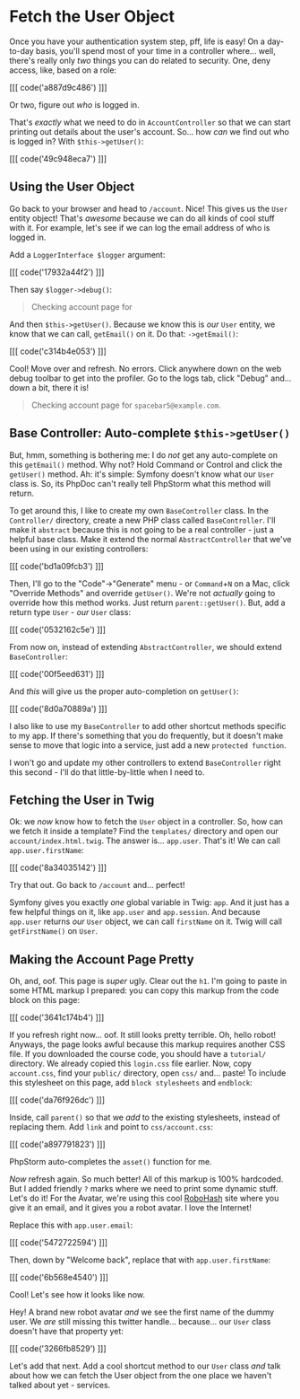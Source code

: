 # Fetch the User Object

Once you have your authentication system step, pff, life is easy! On a day-to-day
basis, you'll spend most of your time in a controller where... well, there's really
only *two* things you can do related to security. One, deny access, like, based on
a role:

[[[ code('a887d9c486') ]]]

Or two, figure out *who* is logged in.

That's *exactly* what we need to do in `AccountController` so that we can start
printing out details about the user's account. So... how *can* we find out who is
logged in? With `$this->getUser()`:

[[[ code('49c948eca7') ]]]

## Using the User Object

Go back to your browser and head to `/account`. Nice! This gives us the `User`
entity object! That's *awesome* because we can do all kinds of cool stuff with it.
For example, let's see if we can log the email address of who is logged in.

Add a `LoggerInterface $logger` argument:

[[[ code('17932a44f2') ]]]

Then say `$logger->debug()`:

> Checking account page for

And then `$this->getUser()`. Because we know this is *our* `User` entity, we know
that we can call, `getEmail()` on it. Do that: `->getEmail()`:

[[[ code('c314b4e053') ]]]

Cool! Move over and refresh. No errors. Click anywhere down on the web debug
toolbar to get into the profiler. Go to the logs tab, click "Debug" and... down a
bit, there it is!

> Checking account page for `spacebar5@example.com`.

## Base Controller: Auto-complete `$this->getUser()`

But, hmm, something is bothering me: I do *not* get any auto-complete on this
`getEmail()` method. Why not? Hold Command or Control and click the `getUser()`
method. Ah: it's simple: Symfony doesn't know what our `User` class is. So, its
PhpDoc can't really tell PhpStorm what this method will return.

To get around this, I like to create my own `BaseController` class. In the
`Controller/` directory, create a new PHP class called `BaseController`. I'll make
it `abstract` because this is not going to be a real controller - just a helpful
base class. Make it extend the normal `AbstractController` that we've been using
in our existing controllers:

[[[ code('bd1a09fcb3') ]]]

Then, I'll go to the "Code"->"Generate" menu - or `Command`+`N` on a Mac, click "Override
Methods" and override  `getUser()`. We're not *actually* going to override how this
method works. Just return `parent::getUser()`. But, add a return type `User` - *our*
`User` class:

[[[ code('0532162c5e') ]]]

From now on, instead of extending `AbstractController`, we should extend `BaseController`:

[[[ code('00f5eed631') ]]]

And *this* will give us the proper auto-completion on `getUser()`:

[[[ code('8d0a70889a') ]]]

I also like to use my `BaseController` to add other shortcut methods specific
to my app. If there's something that you do frequently, but it doesn't make sense
to move that logic into a service, just add a new `protected function`.

I won't go and update my other controllers to extend `BaseController` right this
second - I'll do that little-by-little when I need to.

## Fetching the User in Twig

Ok: we *now* know how to fetch the `User` object in a controller. So, how can
we fetch it inside a template? Find the `templates/` directory and open our
`account/index.html.twig`. The answer is... `app.user`. That's it! We can call
`app.user.firstName`:

[[[ code('8a34035142') ]]]

Try that out. Go back to `/account` and... perfect!

Symfony gives you exactly *one* global variable in Twig: `app`. And it just has
a few helpful things on it, like `app.user` and `app.session`. And because
`app.user` returns *our* `User` object, we can call `firstName` on it. Twig will
call `getFirstName()` on `User`.

## Making the Account Page Pretty

Oh, and, oof. This page is *super* ugly. Clear out the `h1`. I'm going to paste in
some HTML markup I prepared: you can copy this markup from the code block on this
page:

[[[ code('3641c174b4') ]]]

If you refresh right now... oof. It still looks pretty terrible. Oh, hello robot!
Anyways, the page looks awful because this markup requires another CSS file.
If you downloaded the course code, you should have a `tutorial/` directory. We
already copied this `login.css` file earlier. Now, copy `account.css`, find your
`public/` directory, open `css/` and... paste! To include this stylesheet on this
page, add `block stylesheets` and `endblock`:

[[[ code('da76f926dc') ]]]

Inside, call `parent()` so that we *add* to the existing stylesheets, instead of
replacing them. Add `link` and point to `css/account.css`:

[[[ code('a897791823') ]]]

PhpStorm auto-completes the `asset()` function for me.

*Now* refresh again. So much better! All of this markup is 100% hardcoded. But
I added friendly `?` marks where we need to print some dynamic stuff. Let's do it!
For the Avatar, we're using this cool [RoboHash](https://robohash.org/) site where
you give it an email, and it gives you a robot avatar. I love the Internet!

Replace this with `app.user.email`:

[[[ code('5472722594') ]]]

Then, down by "Welcome back", replace that with `app.user.firstName`:

[[[ code('6b568e4540') ]]]

Cool! Let's see how it looks like now.

Hey! A brand new robot avatar *and* we see the first name of the dummy user. We
*are* still missing this twitter handle... because... our `User` class doesn't have
that property yet:

[[[ code('3266fb8529') ]]]

Let's add that next. Add a cool shortcut method to our `User` class *and* talk about
how we can fetch the User object from the one place we haven't talked about yet - services.
